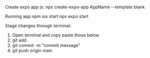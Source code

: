 Create expo app
js:  npx create-expo-app AppName --template blank

Running app
npm ios start
npx expo start

Stage changes through terminal: 
1. Open terminal and copy paste those below
2. git add .
3. git commit -m "commit message"
4. git push origin main

